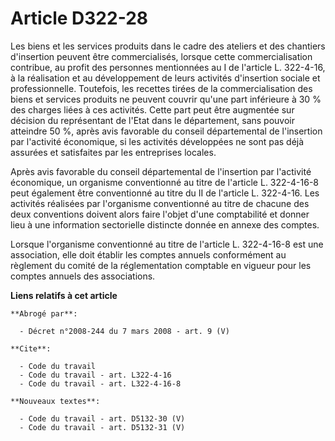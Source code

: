 # Article D322-28

Les biens et les services produits dans le cadre des ateliers et des chantiers d'insertion peuvent être commercialisés,
lorsque cette commercialisation contribue, au profit des personnes mentionnées au I de l'article L. 322-4-16, à la
réalisation et au développement de leurs activités d'insertion sociale et professionnelle. Toutefois, les recettes tirées de
la commercialisation des biens et services produits ne peuvent couvrir qu'une part inférieure à 30 % des charges liées à ces
activités. Cette part peut être augmentée sur décision du représentant de l'Etat dans le département, sans pouvoir atteindre
50 %, après avis favorable du conseil départemental de l'insertion par l'activité économique, si les activités développées ne
sont pas déjà assurées et satisfaites par les entreprises locales.

Après avis favorable du conseil départemental de l'insertion par l'activité économique, un organisme conventionné au titre de
l'article L. 322-4-16-8 peut également être conventionné au titre du II de l'article L. 322-4-16. Les activités réalisées par
l'organisme conventionné au titre de chacune des deux conventions doivent alors faire l'objet d'une comptabilité et donner
lieu à une information sectorielle distincte donnée en annexe des comptes.

Lorsque l'organisme conventionné au titre de l'article L. 322-4-16-8 est une association, elle doit établir les comptes
annuels conformément au règlement du comité de la réglementation comptable en vigueur pour les comptes annuels des
associations.

**Liens relatifs à cet article**

	**Abrogé par**:

	  - Décret n°2008-244 du 7 mars 2008 - art. 9 (V)

	**Cite**:

	  - Code du travail
	  - Code du travail - art. L322-4-16
	  - Code du travail - art. L322-4-16-8

	**Nouveaux textes**:

	  - Code du travail - art. D5132-30 (V)
	  - Code du travail - art. D5132-31 (V)
